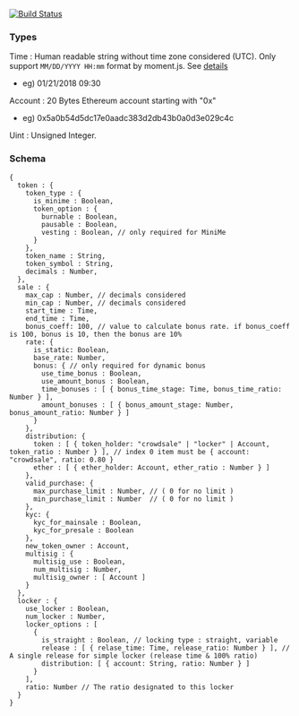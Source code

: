 [![Build Status][image]][travis-url]


### Types
Time : Human readable string without time zone considered (UTC). Only support `MM/DD/YYYY HH:mm` format by moment.js. See [details](http://momentjs.com/docs/#/parsing/string-format/)
- eg) 01/21/2018 09:30

Account : 20 Bytes Ethereum account starting with "0x"
- eg) 0x5a0b54d5dc17e0aadc383d2db43b0a0d3e029c4c

Uint : Unsigned Integer.

### Schema

```
{
  token : {
    token_type : {
      is_minime : Boolean,
      token_option : {
        burnable : Boolean,
        pausable : Boolean,
        vesting : Boolean, // only required for MiniMe
      }
    },
    token_name : String,
    token_symbol : String,
    decimals : Number,
  },
  sale : {
    max_cap : Number, // decimals considered
    min_cap : Number, // decimals considered
    start_time : Time,
    end_time : Time,
    bonus_coeff: 100, // value to calculate bonus rate. if bonus_coeff is 100, bonus is 10, then the bonus are 10%
    rate: {
      is_static: Boolean,
      base_rate: Number,
      bonus: { // only required for dynamic bonus
        use_time_bonus : Boolean,
        use_amount_bonus : Boolean,
        time_bonuses : [ { bonus_time_stage: Time, bonus_time_ratio: Number } ],
        amount_bonuses : [ { bonus_amount_stage: Number, bonus_amount_ratio: Number } ]
      }
    },
    distribution: {
      token : [ { token_holder: "crowdsale" | "locker" | Account, token_ratio : Number } ], // index 0 item must be { account: "crowdsale", ratio: 0.80 }
      ether : [ { ether_holder: Account, ether_ratio : Number } ]
    },
    valid_purchase: {
      max_purchase_limit : Number, // ( 0 for no limit )
      min_purchase_limit : Number  // ( 0 for no limit )
    },
    kyc: {
      kyc_for_mainsale : Boolean,
      kyc_for_presale : Boolean
    },
    new_token_owner : Account,
    multisig : {
      multisig_use : Boolean,
      num_multisig : Number,
      multisig_owner : [ Account ]
    }
  },
  locker : {
    use_locker : Boolean,
    num_locker : Number,
    locker_options : [
      {
        is_straight : Boolean, // locking type : straight, variable
        release : [ { relase_time: Time, release_ratio: Number } ], // A single release for simple locker (release time & 100% ratio)
        distribution: [ { account: String, ratio: Number } ]
      }
    ],
    ratio: Number // The ratio designated to this locker
  }
}
```


[image]: https://secure.travis-ci.org/Onther-Tech/tokyo-schema.png?branch=master

[travis-url]: https://secure.travis-ci.org/Onther-Tech/tokyo-schema
